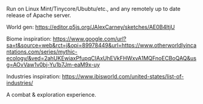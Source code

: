 Run on Linux Mint/Tinycore/Ububtu/etc., and any remotely up to date release of Apache server.

World gen: 
https://editor.p5js.org/JAlexCarney/sketches/AE0B4ltjU

Biome inspiration:
https://www.google.com/url?sa=t&source=web&rct=j&opi=89978449&url=https://www.otherworldlyincantations.com/series/mythic-ecology/&ved=2ahUKEwiaxPfupqCIAxUhEVkFHWxvA1MQFnoECBoQAQ&usg=AOvVaw1v0bj-Yu1b7Jm-eaM9x-uy

Industries inspiration:
https://www.ibisworld.com/united-states/list-of-industries/

A combat & exploration experience.
